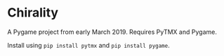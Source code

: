 # Chirality

A Pygame project from early March 2019. Requires PyTMX and Pygame.

Install using `pip install pytmx` and `pip install pygame`.

